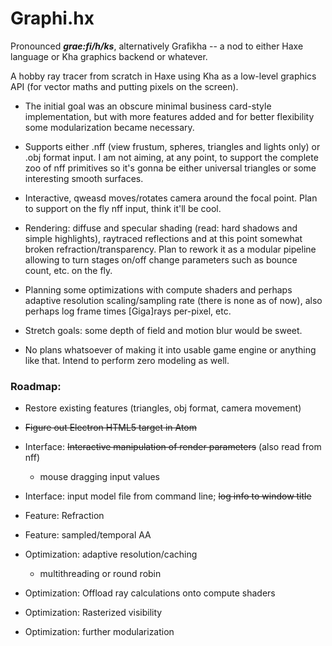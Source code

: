 # Graphi.hx
Pronounced ***grae:fi/h/ks***, alternatively Grafikha -- a nod to either Haxe language or Kha graphics backend or whatever.

A hobby ray tracer from scratch in Haxe using Kha as a low-level graphics API (for vector maths and putting pixels on the screen).

* The initial goal was an obscure minimal business card-style implementation, but with more features added and for better flexibility some modularization became necessary.

* Supports either .nff (view frustum, spheres, triangles and lights only) or .obj format input. I am not aiming, at any point, to support the complete zoo of nff primitives so it's gonna be either universal triangles or some interesting smooth surfaces.

* Interactive, qweasd moves/rotates camera around the focal point. Plan to support on the fly nff input, think it'll be cool.

* Rendering: diffuse and specular shading (read: hard shadows and simple highlights), raytraced reflections and at this point somewhat broken refraction/transparency. Plan to rework it as a modular pipeline allowing to turn stages on/off change parameters such as bounce count, etc. on the fly.

* Planning some optimizations with compute shaders and perhaps adaptive resolution scaling/sampling rate (there is none as of now), also perhaps log frame times [Giga]rays per-pixel, etc.

* Stretch goals: some depth of field and motion blur would be sweet.

* No plans whatsoever of making it into usable game engine or anything like that. Intend to perform zero modeling as well.

### Roadmap:

* Restore existing features (triangles, obj format, camera movement)

* <del>Figure out Electron HTML5 target in Atom</del>

* Interface: <del>Interactive manipulation of render parameters</del> (also read from nff)
  * mouse dragging input values

* Interface: input model file from command line; <del>log info to window title</del>

* Feature: Refraction

* Feature: sampled/temporal AA

* Optimization: adaptive resolution/caching
  * multithreading or round robin

* Optimization: Offload ray calculations onto compute shaders

* Optimization: Rasterized visibility

* Optimization: further modularization
